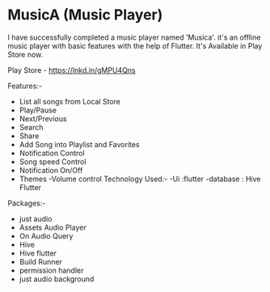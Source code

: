 # MusicA (Music Player)


I have successfully completed a music player named 'Musica'. it's an offline music player with basic features with the help of Flutter.
It's Available in Play Store now.

Play Store - https://lnkd.in/gMPU4Qns

Features:-
 - List all songs from Local Store
 - Play/Pause
 - Next/Previous
 - Search 
 - Share
 - Add Song into Playlist and Favorites
 - Notification Control
- Song speed Control
 - Notification On/Off
 - Themes
-Volume control
Technology Used:-
-Ui :flutter
-database : Hive Flutter

Packages:-
 - just audio
 - Assets Audio Player
 - On Audio Query
 - Hive
 - Hive flutter
 - Build Runner
 - permission handler
- just audio background
